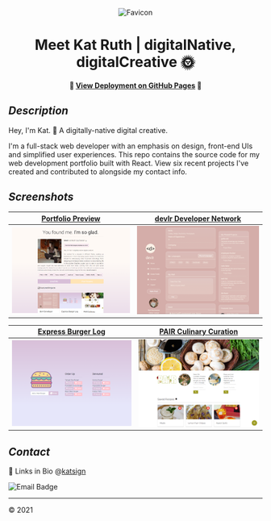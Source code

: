 <div align="center">

![Favicon](./src/assets/images/favicon.ico)
# Meet Kat Ruth | digitalNative, digitalCreative 🌞

#### 📍 [View Deployment on GitHub Pages](https://katsign.github.io/portfolio2.0/) 📍
</div>

## *Description*

Hey, I'm Kat. 👋 A digitally-native digital creative.

I'm a full-stack web developer with an emphasis on design, front-end UIs and simplified user experiences. This repo contains the source code for my web development portfolio built with React. View six recent projects I've created and contributed to alongside my contact info.

## *Screenshots*

[Portfolio Preview](https://katsign.github.io/portfolio1.0/)           |  [devlr Developer Network](https://devlr.herokuapp.com/)
:-------------------------:|:-------------------------:
![Site Demo](./src/assets/images/ss_folio.PNG)  |  ![Site Demo](./src/assets/images/ss_dev.png)

[Express Burger Log](https://katsign-gotta-eat.herokuapp.com/)           |   [PAIR Culinary Curation](https://brandyquinlan.github.io/PAIR/)
:-------------------------:|:-------------------------:
![Site Demo](./src/assets/images/ss_brgr.png)  |  ![Site Demo](./src/assets/images/ss_pair.png)

## *Contact*
🔗 Links in Bio @[katsign](https://github.com/katsign)

![Email Badge](https://img.shields.io/badge/Email%20Me-mailtokatsign%40gmail.com-d8bfd8)

---
&copy; 2021